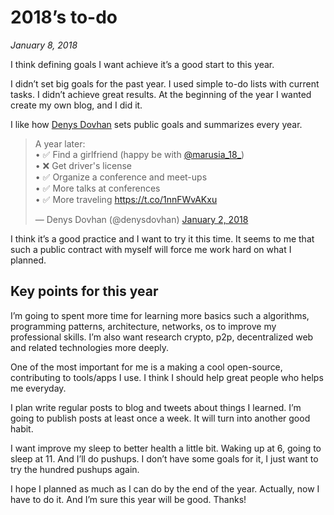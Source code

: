 # 2018’s to-do

_January 8, 2018_

I think defining goals I want achieve it’s a good start to this year.

I didn’t set big goals for the past year. I used simple to-do lists with current tasks. I didn’t achieve great results. At the beginning of the year I wanted create my own blog, and I did it.

I like how [Denys Dovhan](https://twitter.com/denysdovhan) sets public goals and summarizes every year.

<blockquote class="twitter-tweet tw-align-center" data-lang="en"><p lang="en" dir="ltr">A year later:<br>• ✅ Find a girlfriend (happy be with <a href="https://twitter.com/marusia_18_?ref_src=twsrc%5Etfw">@marusia_18_</a>)<br>• ❌ Get driver&#39;s license<br>• ✅ Organize a conference and meet-ups<br>• ✅ More talks at conferences<br>• ✅ More traveling <a href="https://t.co/1nnFWvAKxu">https://t.co/1nnFWvAKxu</a></p>&mdash; Denys Dovhan (@denysdovhan) <a href="https://twitter.com/denysdovhan/status/948324208240726016?ref_src=twsrc%5Etfw">January 2, 2018</a></blockquote>
<script async src="https://platform.twitter.com/widgets.js" charset="utf-8"></script>

I think it’s a good practice and I want to try it this time. It seems to me that such a public contract with myself will force me work hard on what I planned.

## Key points for this year

I’m going to spent more time for learning more basics such a algorithms, programming patterns, architecture, networks, os to improve my professional skills. I’m also want research crypto, p2p, decentralized web and related technologies more deeply.

One of the most important for me is a making a cool open-source, contributing to tools/apps I use. I think I should help great people who helps me everyday.

I plan write regular posts to blog and tweets about things I learned. I’m going to publish posts at least once a week. It will turn into another good habit.

I want improve my sleep to better health a little bit. Waking up at 6, going to sleep at 11. And I’ll do pushups. I don’t have some goals for it, I just want to try the hundred pushups again.

I hope I planned as much as I can do by the end of the year. Actually, now I have to do it. And I’m sure this year will be good. Thanks!
